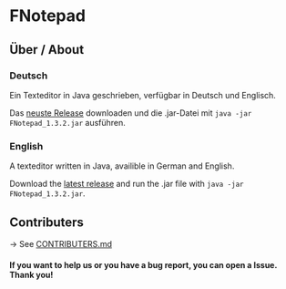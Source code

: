 # FNotepad

## Über / About

### Deutsch

Ein Texteditor in Java geschrieben, verfügbar in Deutsch und Englisch.

Das [neuste Release][1] downloaden und die .jar-Datei mit `java -jar FNotepad_1.3.2.jar` ausführen.

### English

A texteditor written in Java, availible in German and English.

Download the [latest release][1] and run the .jar file with `java -jar FNotepad_1.3.2.jar`.



## Contributers

-> See [CONTRIBUTERS.md][2]


#### If you want to help us or you have a bug report, you can open a Issue. Thank you!


[1]: https://github.com/fantastic-octo-garbanzo/FNotepad/tree/main/release/v1.3.2
[2]: https://github.com/fantastic-octo-garbanzo/FNotepad/blob/main/CONTRIBUTERS.md
